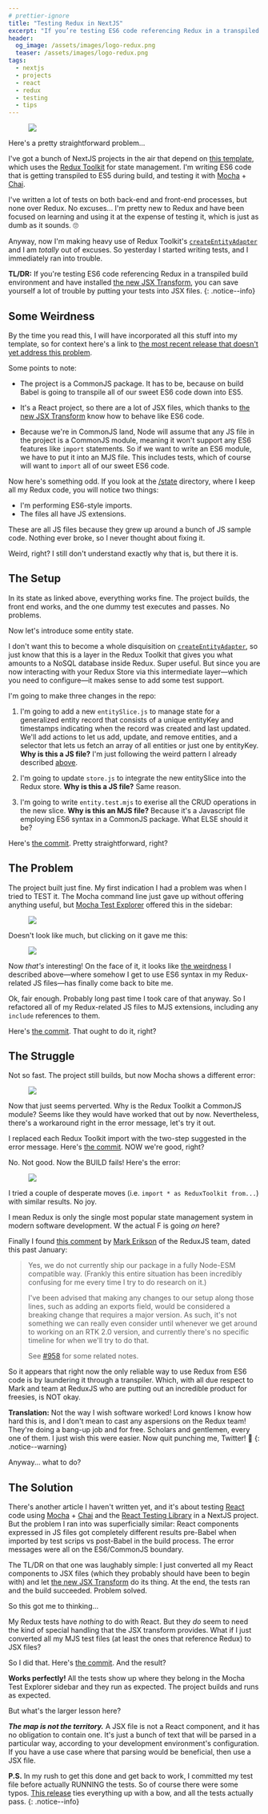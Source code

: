```yaml
---
# prettier-ignore
title: "Testing Redux in NextJS"
excerpt: "If you’re testing ES6 code referencing Redux in a transpiled build environment, you can save yourself a lot of trouble by putting your tests into JSX files."
header:
  og_image: /assets/images/logo-redux.png
  teaser: /assets/images/logo-redux.png
tags:
  - nextjs
  - projects
  - react
  - redux
  - testing
  - tips
---
```


<figure class="align-left drop-image">
    <img src="/assets/images/logo-redux.png">
</figure>

Here's a pretty straightforward problem...

I've got a bunch of NextJS projects in the air that depend on
[this template](https://github.com/karmaniverous/template-nextjs), which uses
the [Redux Toolkit](https://redux-toolkit.js.org/) for state management. I'm
writing ES6 code that is getting transpiled to ES5 during build, and testing it
with [Mocha](https://mochajs.org/) + [Chai](https://www.chaijs.com/).

I've written a lot of tests on both back-end and front-end processes, but none
over Redux. No excuses... I'm pretty new to Redux and have been focused on
learning and using it at the expense of testing it, which is just as dumb as it
sounds. 🙄

Anyway, now I'm making heavy use of Redux Toolkit's
[`createEntityAdapter`](https://redux-toolkit.js.org/api/createEntityAdapter)
and I am _totally_ out of excuses. So yesterday I started writing tests, and I
immediately ran into trouble.

**TL/DR:** If you're testing ES6 code referencing Redux in a transpiled build
environment and have installed
[the new JSX Transform](https://reactjs.org/blog/2020/09/22/introducing-the-new-jsx-transform.html),
you can save yourself a lot of trouble by putting your tests into JSX files. {:
.notice--info}

## Some Weirdness

By the time you read this, I will have incorporated all this stuff into my
template, so for context here's a link to
[the most recent release that doesn't yet address this problem](https://github.com/karmaniverous/template-nextjs/tree/0.0.7).

Some points to note:

- The project is a CommonJS package. It has to be, because on build Babel is
  going to transpile all of our sweet ES6 code down into ES5.

- It's a React project, so there are a lot of JSX files, which thanks to
  [the new JSX Transform](https://reactjs.org/blog/2020/09/22/introducing-the-new-jsx-transform.html)
  know how to behave like ES6 code.

- Because we're in CommonJS land, Node will assume that any JS file in the
  project is a CommonJS module, meaning it won't support any ES6 features like
  `import` statements. So if we want to write an ES6 module, we have to put it
  into an MJS file. This includes tests, which of course will want to `import`
  all of our sweet ES6 code.

Now here's something odd. If you look at the
[/state](https://github.com/karmaniverous/template-nextjs/tree/0.0.7/state)
directory, where I keep all my Redux code, you will notice two things:

- I'm performing ES6-style imports.
- The files all have JS extensions.

These are all JS files because they grew up around a bunch of JS sample code.
Nothing ever broke, so I never thought about fixing it.

Weird, right? I still don't understand exactly why that is, but there it is.

## The Setup

In its state as linked above, everything works fine. The project builds, the
front end works, and the one dummy test executes and passes. No problems.

Now let's introduce some entity state.

I don't want this to become a whole disquisition on
[`createEntityAdapter`](https://redux-toolkit.js.org/api/createEntityAdapter),
so just know that this is a layer in the Redux Toolkit that gives you what
amounts to a NoSQL database inside Redux. Super useful. But since you are now
interacting with your Redux Store via this intermediate layer&mdash;which you
need to configure&mdash;it makes sense to add some test support.

I'm going to make three changes in the repo:

1. I'm going to add a new `entitySlice.js` to manage state for a generalized
   entity record that consists of a unique entityKey and timestamps indicating
   when the record was created and last updated. We'll add actions to let us
   add, update, and remove entities, and a selector that lets us fetch an array
   of all entities or just one by entityKey. **Why is this a JS file?** I'm just
   following the weird pattern I already described [above](#the-setup).

2. I'm going to update `store.js` to integrate the new entitySlice into the
   Redux store. **Why is this a JS file?** Same reason.

3. I'm going to write `entity.test.mjs` to exerise all the CRUD operations in
   the new slice. **Why is this an MJS file?** Because it's a Javascript file
   employing ES6 syntax in a CommonJS package. What ELSE should it be?

Here's
[the commit](https://github.com/karmaniverous/template-nextjs/commit/20b7458cbfeb987bb9fbbf28c22565f1dfa3ba4b).
Pretty straightforward, right?

## The Problem

The project built just fine. My first indication I had a problem was when I
tried to TEST it. The Mocha command line just gave up without offering anything
useful, but
[Mocha Test Explorer](https://marketplace.visualstudio.com/items?itemName=hbenl.vscode-mocha-test-adapter)
offered this in the sidebar:

<figure class="align-center" style="width: 313px">
    <img src="/assets/images/mocha-test-explorer-sidebar-error.png">
</figure>

Doesn't look like much, but clicking on it gave me this:

<figure>
    <a href="/assets/images/mocha-test-explorer-error-output.png"><img src="/assets/images/mocha-test-explorer-error-output.png"></a>
</figure>

Now _that's_ interesting! On the face of it, it looks like
[the weirdness](#some-weirdness) I described above&mdash;where somehow I get to
use ES6 syntax in my Redux-related JS files&mdash;has finally come back to bite
me.

Ok, fair enough. Probably long past time I took care of that anyway. So I
refactored all of my Redux-related JS files to MJS extensions, including any
`include` references to them.

Here's
[the commit](https://github.com/karmaniverous/template-nextjs/commit/b4903eeca1dbbc5e3f022c589b209ac23c8e97c7).
That ought to do it, right?

## The Struggle

Not so fast. The project still builds, but now Mocha shows a different error:

<figure>
    <a href="/assets/images/mocha-test-explorer-error-output-2.png"><img src="/assets/images/mocha-test-explorer-error-output-2.png"></a>
</figure>

Now that just seems perverted. Why is the Redux Toolkit a CommonJS module? Seems
like they would have worked that out by now. Nevertheless, there's a workaround
right in the error message, let's try it out.

I replaced each Redux Toolkit import with the two-step suggested in the error
message. Here's
[the commit](https://github.com/karmaniverous/template-nextjs/commit/bf497acd1a6f566ddb11e22824e58854036b5910).
NOW we're good, right?

No. Not good. Now the BUILD fails! Here's the error:

<figure>
    <a href="/assets/images/mocha-test-explorer-error-output-3.png"><img src="/assets/images/mocha-test-explorer-error-output-3.png"></a>
</figure>

I tried a couple of desperate moves (i.e. `import * as ReduxToolkit from...`)
with similar results. No joy.

I mean Redux is only the single most popular state management system in modern
software development. W the actual F is going _on_ here?

Finally I found
[this comment](https://github.com/reduxjs/redux-toolkit/issues/1960#issuecomment-1021236838)
by [Mark Erikson](https://github.com/markerikson) of the ReduxJS team, dated
this past January:

> Yes, we do not currently ship our package in a fully Node-ESM compatible way.
> (Frankly this entire situation has been incredibly confusing for me every time
> I try to do research on it.)
>
> I've been advised that making any changes to our setup along those lines, such
> as adding an exports field, would be considered a breaking change that
> requires a major version. As such, it's not something we can really even
> consider until whenever we get around to working on an RTK 2.0 version, and
> currently there's no specific timeline for when we'll try to do that.
>
> See [#958](https://github.com/reduxjs/redux-toolkit/issues/958) for some
> related notes.

So it appears that right now the only reliable way to use Redux from ES6 code is
by laundering it through a transpiler. Which, with all due respect to Mark and
team at ReduxJS who are putting out an incredible product for freesies, is NOT
okay.

**Translation:** Not the way I wish software worked! Lord knows I know how hard
this is, and I don't mean to cast any aspersions on the Redux team! They're
doing a bang-up job and for free. Scholars and gentlemen, every one of them. I
just wish this were easier. Now quit punching me, Twitter! 🤣 {:
.notice--warning}

Anyway... what to do?

## The Solution

There's another article I haven't written yet, and it's about testing
[React](https://reactjs.org/) code using [Mocha](https://mochajs.org/) +
[Chai](https://www.chaijs.com/) and the
[React Testing Library](https://testing-library.com/docs/react-testing-library/intro/)
in a NextJS project. But the problem I ran into was superficially similar: React
components expressed in JS files got completely different results pre-Babel when
imported by test scrips vs post-Babel in the build process. The error messages
were all on the ES6/CommonJS boundary.

The TL/DR on that one was laughably simple: I just converted all my React
components to JSX files (which they probably should have been to begin with) and
let
[the new JSX Transform](https://reactjs.org/blog/2020/09/22/introducing-the-new-jsx-transform.html)
do its thing. At the end, the tests ran and the build succeeded. Problem solved.

So this got me to thinking...

My Redux tests have _nothing_ to do with React. But they _do_ seem to need the
kind of special handling that the JSX transform provides. What if I just
converted all my MJS test files (at least the ones that reference Redux) to JSX
files?

So I did that. Here's
[the commit](https://github.com/karmaniverous/template-nextjs/commit/eba265d1421302c35eec8fec9d64bb2f6e8e73a6).
And the result?

**Works perfectly!** All the tests show up where they belong in the Mocha Test
Explorer sidebar and they run as expected. The project builds and runs as
expected.

But what's the larger lesson here?

**_The map is not the territory._** A JSX file is not a React component, and it
has no obligation to contain one. It's just a bunch of text that will be parsed
in a particular way, according to your development environment's configuration.
If you have a use case where that parsing would be beneficial, then use a JSX
file.

**P.S.** In my rush to get this done and get back to work, I committed my test
file before actually RUNNING the tests. So of course there were some typos.
[This release](https://github.com/karmaniverous/template-nextjs/releases/tag/0.0.8)
ties everything up with a bow, and all the tests actually pass. {:
.notice--info}
